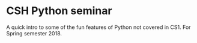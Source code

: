 # CSH Python seminar
A quick intro to some of the fun features of Python not covered in CS1. For Spring semester 2018.

